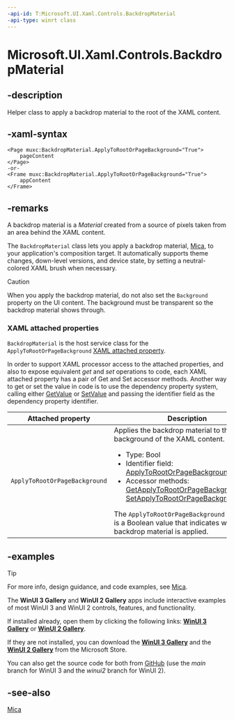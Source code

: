 ```yaml
---
-api-id: T:Microsoft.UI.Xaml.Controls.BackdropMaterial
-api-type: winrt class
---
```


# Microsoft.UI.Xaml.Controls.BackdropMaterial

<!--
public class BackdropMaterial : Windows.UI.Xaml.DependencyObject
-->

## -description

Helper class to apply a backdrop material to the root of the XAML content.

## -xaml-syntax

```xaml
<Page muxc:BackdropMaterial.ApplyToRootOrPageBackground="True">
    pageContent
</Page>
-or-
<Frame muxc:BackdropMaterial.ApplyToRootOrPageBackground="True">
    appContent
</Frame>
```

## -remarks

A backdrop material is a _Material_ created from a source of pixels taken from an area behind the XAML content.

The `BackdropMaterial` class lets you apply a backdrop material, [Mica](/windows/apps/design/style/mica), to your application's composition target. It automatically supports theme changes, down-level versions, and device state, by setting a neutral-colored XAML brush when necessary.

> [!CAUTION]
> When you apply the backdrop material, do not also set the `Background` property on the UI content. The background must be transparent so the backdrop material shows through.

### XAML attached properties

`BackdropMaterial` is the host service class for the `ApplyToRootOrPageBackground` [XAML attached property](/windows/uwp/xaml-platform/attached-properties-overview).

In order to support XAML processor access to the attached properties, and also to expose equivalent _get_ and _set_ operations to code, each XAML attached property has a pair of Get and Set accessor methods. Another way to get or set the value in code is to use the dependency property system, calling either [GetValue](/uwp/api/windows.ui.xaml.dependencyobject.getvalue(windows.ui.xaml.dependencyproperty)) or [SetValue](/uwp/api/windows.ui.xaml.dependencyobject.setvalue(windows.ui.xaml.dependencyproperty,system.object)) and passing the identifier field as the dependency property identifier.

| Attached property | Description |
| - | - |
| `ApplyToRootOrPageBackground` | Applies the backdrop material to the root or background of the XAML content.<ul><li>Type: Bool</li><li>Identifier field: <a href="backdropmaterial_applytorootorpagebackgroundproperty.md">ApplyToRootOrPageBackgroundProperty</a></li><li>Accessor methods: <a href="backdropmaterial_getapplytorootorpagebackground_1267516499.md">GetApplyToRootOrPageBackground</a>, <a href="backdropmaterial_setapplytorootorpagebackground_816395559.md">SetApplyToRootOrPageBackground</a></li></ul> The `ApplyToRootOrPageBackground` property is a Boolean value that indicates whether the backdrop material is applied. |

## -examples

> [!TIP]
> For more info, design guidance, and code examples, see [Mica](/windows/uwp/design/style/mica.md).
>
> The **WinUI 3 Gallery** and **WinUI 2 Gallery** apps include interactive examples of most WinUI 3 and WinUI 2 controls, features, and functionality.
>
> If installed already, open them by clicking the following links: [**WinUI 3 Gallery**](winui3gallery:) or [**WinUI 2 Gallery**](winui2gallery:).
>
> If they are not installed, you can download the [**WinUI 3 Gallery**](https://www.microsoft.com/store/productId/9P3JFPWWDZRC) and the [**WinUI 2 Gallery**](https://www.microsoft.com/store/productId/9MSVH128X2ZT) from the Microsoft Store.
>
> You can also get the source code for both from [GitHub](https://github.com/Microsoft/WinUI-Gallery) (use the *main* branch for WinUI 3 and the *winui2* branch for WinUI 2).

## -see-also

[Mica](/windows/apps/design/style/mica)
